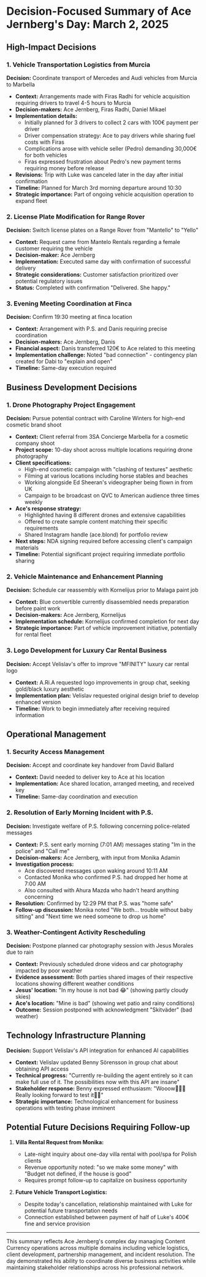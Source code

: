 # Decision-Focused Summary of Ace Jernberg's Day: March 2, 2025

## High-Impact Decisions

### 1. Vehicle Transportation Logistics from Murcia
**Decision:** Coordinate transport of Mercedes and Audi vehicles from Murcia to Marbella
- **Context:** Arrangements made with Firas Radhi for vehicle acquisition requiring drivers to travel 4-5 hours to Murcia
- **Decision-makers:** Ace Jernberg, Firas Radhi, Daniel Mikael
- **Implementation details:**
  - Initially planned for 3 drivers to collect 2 cars with 100€ payment per driver
  - Driver compensation strategy: Ace to pay drivers while sharing fuel costs with Firas
  - Complications arose with vehicle seller (Pedro) demanding 30,000€ for both vehicles
  - Firas expressed frustration about Pedro's new payment terms requiring money before release
- **Revisions:** Trip with Luke was canceled later in the day after initial confirmation
- **Timeline:** Planned for March 3rd morning departure around 10:30
- **Strategic importance:** Part of ongoing vehicle acquisition operation to expand fleet

### 2. License Plate Modification for Range Rover
**Decision:** Switch license plates on a Range Rover from "Mantello" to "Yello"
- **Context:** Request came from Mantelo Rentals regarding a female customer requiring the vehicle
- **Decision-maker:** Ace Jernberg
- **Implementation:** Executed same day with confirmation of successful delivery 
- **Strategic considerations:** Customer satisfaction prioritized over potential regulatory issues
- **Status:** Completed with confirmation "Delivered. She happy."

### 3. Evening Meeting Coordination at Finca
**Decision:** Confirm 19:30 meeting at finca location 
- **Context:** Arrangement with P.S. and Danis requiring precise coordination
- **Decision-makers:** Ace Jernberg, Danis
- **Financial aspect:** Danis transferred 120€ to Ace related to this meeting
- **Implementation challenge:** Noted "bad connection" - contingency plan created for Dabi to "explain and open"
- **Timeline:** Same-day execution required

## Business Development Decisions

### 1. Drone Photography Project Engagement
**Decision:** Pursue potential contract with Caroline Winters for high-end cosmetic brand shoot
- **Context:** Client referral from 3SA Concierge Marbella for a cosmetic company shoot
- **Project scope:** 10-day shoot across multiple locations requiring drone photography
- **Client specifications:**
  - High-end cosmetic campaign with "clashing of textures" aesthetic
  - Filming at various locations including horse stables and beaches
  - Working alongside Ed Sheeran's videographer being flown in from UK
  - Campaign to be broadcast on QVC to American audience three times weekly
- **Ace's response strategy:**
  - Highlighted having 8 different drones and extensive capabilities
  - Offered to create sample content matching their specific requirements
  - Shared Instagram handle (ace.blond) for portfolio review
- **Next steps:** NDA signing required before accessing client's campaign materials
- **Timeline:** Potential significant project requiring immediate portfolio sharing

### 2. Vehicle Maintenance and Enhancement Planning
**Decision:** Schedule car reassembly with Kornelijus prior to Malaga paint job
- **Context:** Blue convertible currently disassembled needs preparation before paint work
- **Decision-makers:** Ace Jernberg, Kornelijus
- **Implementation schedule:** Kornelijus confirmed completion for next day
- **Strategic importance:** Part of vehicle improvement initiative, potentially for rental fleet

### 3. Logo Development for Luxury Car Rental Business
**Decision:** Accept Velislav's offer to improve "MFINITY" luxury car rental logo
- **Context:** A.Ri.A requested logo improvements in group chat, seeking gold/black luxury aesthetic
- **Implementation plan:** Velislav requested original design brief to develop enhanced version
- **Timeline:** Work to begin immediately after receiving required information

## Operational Management

### 1. Security Access Management
**Decision:** Accept and coordinate key handover from David Ballard
- **Context:** David needed to deliver key to Ace at his location
- **Implementation:** Ace shared location, arranged meeting, and received key
- **Timeline:** Same-day coordination and execution

### 2. Resolution of Early Morning Incident with P.S.
**Decision:** Investigate welfare of P.S. following concerning police-related messages
- **Context:** P.S. sent early morning (7:01 AM) messages stating "Im in the police" and "Call me"
- **Decision-makers:** Ace Jernberg, with input from Monika Adamin
- **Investigation process:**
  - Ace discovered messages upon waking around 10:11 AM
  - Contacted Monika who confirmed P.S. had dropped her home at 7:00 AM
  - Also consulted with Ahura Mazda who hadn't heard anything concerning
- **Resolution:** Confirmed by 12:29 PM that P.S. was "home safe"
- **Follow-up discussion:** Monika noted "We both... trouble without baby sitting" and "Next time we need someone to drop us home"

### 3. Weather-Contingent Activity Rescheduling
**Decision:** Postpone planned car photography session with Jesus Morales due to rain
- **Context:** Previously scheduled drone videos and car photography impacted by poor weather
- **Evidence assessment:** Both parties shared images of their respective locations showing different weather conditions
- **Jesus' location:** "In my house is not bad 😂" (showing partly cloudy skies)
- **Ace's location:** "Mine is bad" (showing wet patio and rainy conditions)
- **Outcome:** Session postponed with acknowledgment "Skitväder" (bad weather)

## Technology Infrastructure Planning

**Decision:** Support Velislav's API integration for enhanced AI capabilities
- **Context:** Velislav updated Benny Sörensson in group chat about obtaining API access
- **Technical progress:** "Currently re-building the agent entirely so it can make full use of it. The possibilities now with this API are insane"
- **Stakeholder response:** Benny expressed enthusiasm: "Wooow🥰🥰🥰 Really looking forward to test it💪💪"
- **Strategic importance:** Technological enhancement for business operations with testing phase imminent

## Potential Future Decisions Requiring Follow-up

1. **Villa Rental Request from Monika:**
   - Late-night inquiry about one-day villa rental with pool/spa for Polish clients
   - Revenue opportunity noted: "so we make some money" with "Budget not defined, if the house is good"
   - Requires prompt follow-up to capitalize on business opportunity

2. **Future Vehicle Transport Logistics:**
   - Despite today's cancellation, relationship maintained with Luke for potential future transportation needs
   - Connection established between payment of half of Luke's 400€ fine and service provision

---

This summary reflects Ace Jernberg's complex day managing Content Currency operations across multiple domains including vehicle logistics, client development, partnership management, and incident resolution. The day demonstrated his ability to coordinate diverse business activities while maintaining stakeholder relationships across his professional network.